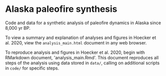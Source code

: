 # Alaska paleofire synthesis
Code and data for a synthetic analysis of paleofire dynamics in Alaska since 8,000 yr BP.

To view a summary and explanation of analyses and figures in Hoecker et al. 2020, view the `analysis_main.html` document in any web browser. 

To reproduce analysis and figures in Hoecker et al. 2020, begin with RMarkdown document, 'analysis_main.Rmd'. This document reproduces all steps of the analysis using data stored in `data/`, calling on additional scripts in `code/` for specific steps. 


